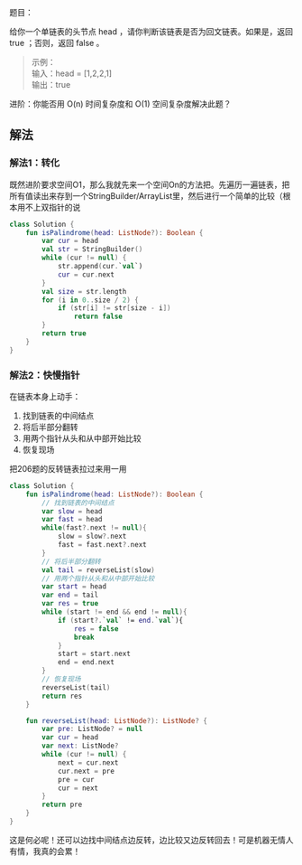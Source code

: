 题目：

给你一个单链表的头节点 head ，请你判断该链表是否为回文链表。如果是，返回 true ；否则，返回 false 。

>示例：  
输入：head = [1,2,2,1]  
输出：true

进阶：你能否用 O(n) 时间复杂度和 O(1) 空间复杂度解决此题？

## 解法
### 解法1：转化
既然进阶要求空间O1，那么我就先来一个空间On的方法把。先遍历一遍链表，把所有值读出来存到一个StringBuilder/ArrayList里，然后进行一个简单的比较（根本用不上双指针的说
```kotlin
class Solution {
    fun isPalindrome(head: ListNode?): Boolean {
        var cur = head
        val str = StringBuilder()
        while (cur != null) {
            str.append(cur.`val`)
            cur = cur.next
        }
        val size = str.length
        for (i in 0..size / 2) {
            if (str[i] != str[size - i])
                return false
        }
        return true
    }
}
```

### 解法2：快慢指针
在链表本身上动手：
1. 找到链表的中间结点
2. 将后半部分翻转
3. 用两个指针从头和从中部开始比较
4. 恢复现场

把206题的反转链表拉过来用一用
```kotlin
class Solution {
    fun isPalindrome(head: ListNode?): Boolean {
        // 找到链表的中间结点
        var slow = head
        var fast = head
        while(fast?.next != null){
            slow = slow?.next
            fast = fast.next?.next
        }
        // 将后半部分翻转
        val tail = reverseList(slow)
        // 用两个指针从头和从中部开始比较
        var start = head
        var end = tail
        var res = true
        while (start != end && end != null){
            if (start?.`val` != end.`val`){
                res = false
                break
            }
            start = start.next
            end = end.next
        }
        // 恢复现场
        reverseList(tail)
        return res
    }

    fun reverseList(head: ListNode?): ListNode? {
        var pre: ListNode? = null
        var cur = head
        var next: ListNode?
        while (cur != null) {
            next = cur.next
            cur.next = pre
            pre = cur
            cur = next
        }
        return pre
    }
}
```
这是何必呢！还可以边找中间结点边反转，边比较又边反转回去！可是机器无情人有情，我真的会累！